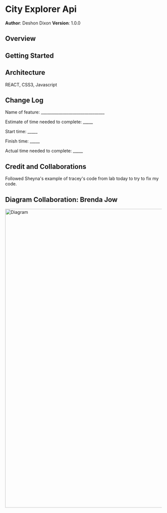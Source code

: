 # City Explorer Api

**Author**: Deshon Dixon
**Version**: 1.0.0 

## Overview
<!-- Provide a high level overview of what this application is and why you are building it, beyond the fact that it's an assignment for this class. (i.e. What's your problem domain?) -->

## Getting Started
<!-- What are the steps that a user must take in order to build this app on their own machine and get it running? -->

## Architecture
REACT, CSS3, Javascript

## Change Log
<!-- Use this area to document the iterative changes made to your application as each feature is successfully implemented. Use time stamps. Here's an example:

01-01-2001 4:59pm - Application now has a fully-functional express server, with a GET route for the location resource. -->

Name of feature: ________________________________

Estimate of time needed to complete: _____

Start time: _____

Finish time: _____

Actual time needed to complete: _____

## Credit and Collaborations

Followed Sheyna's example of tracey's code from lab today to try to fix my code.

## Diagram Collaboration: Brenda Jow
<img width="959" alt="Diagram" src="https://user-images.githubusercontent.com/107225817/202034599-d52ef352-d9d8-4f8c-9677-85dc205029d0.png">
